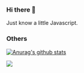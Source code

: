 ### Hi there 👋

Just know a little Javascript.

### Others

[![Anurag's github stats](https://github-readme-stats.vercel.app/api?username=shadowdreamer&theme=dracula)](https://github.com/anuraghazra/github-readme-stats)

<img src="https://visitor-badge.glitch.me/badge?page_id=shadowdreamer" />
